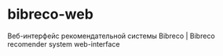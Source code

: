 # bibreco-web
Веб-интерфейс рекомендательной системы Bibreco | Bibreco recomender system web-interface
